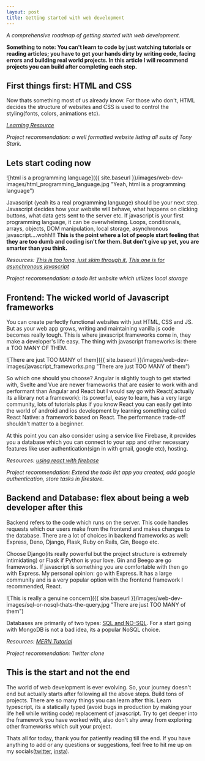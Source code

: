 ```yaml
---
layout: post
title: Getting started with web development
---
```


_A comprehensive roadmap of getting started with web development._

**Something to note: You can't learn to code by just watching tutorials or reading articles; you have to get your hands dirty by writing code, facing errors and building real world projects. In this article I will recommend projects you can build after completing each step.**

## First things first: HTML and CSS

Now thats something most of us already know. For those who don't, HTML decides the structure of websites and CSS is used to control the styling(fonts, colors, animations etc).

_[Learning Resource](https://m.youtube.com/playlist?list=PL4cUxeGkcC9ivBf_eKCPIAYXWzLlPAm6G)_

_Project recommendation: a well formatted website listing all suits of Tony Stark._

## Lets start coding now

![html is a programming language]({{ site.baseurl }}/images/web-dev-images/html_programming_language.jpg "Yeah, html is a programming language")

Javascript (yeah its a real programming language) should be your next step. Javascript decides how your website will behave, what happens on clicking buttons, what data gets sent to the server etc.
If javascript is your first programming language, it can be overwhelming.
Loops, conditionals, arrays, objects, DOM manipulation, local storage, asynchronous javascript....wohh!!! **This is the point where a lot of people start feeling that they are too dumb and coding isn't for them. But don't give up yet, you are smarter than you think.**

_Resources: [This is too long, just skim through it.](https://www.youtube.com/watch?v=jS4aFq5-91M) [This one is for asynchronous javascript](https://www.youtube.com/watch?v=PoRJizFvM7s)_

_Project recommendation: a todo list website which utilizes local storage_

## Frontend: The wicked world of Javascript frameworks

You can create perfectly functional websites with just HTML, CSS and JS. But as your web app grows, writing and maintaining vanilla js code becomes really tough. This is where javascript frameworks come in, they make a developer's life easy. The thing with javascript frameworks is: there a TOO MANY OF THEM.

![There are just TOO MANY of them]({{ site.baseurl }}/images/web-dev-images/javascript_frameworks.png "There are just TOO MANY of them")

So which one should you choose? Angular is slightly tough to get started with, Svelte and Vue are newer frameworks that are easier to work with and performant than Angular and React but I would say go with React( actually its a library not a framework): its powerful, easy to learn, has a very large community, lots of tutorials plus if you know React you can easily get into the world of android and ios development by learning something called React Native: a framework based on React. The performance trade-off shouldn't matter to a beginner.

At this point you can also consider using a service like Firebase, it provides you a database which you can connect to your app and other necessary features like user authentication(sign in with gmail, google etc), hosting.

_Resources: [using react with firebase](https://www.youtube.com/watch?v=jCY6DH8F4oc)_

_Project recommendation: Extend the todo list app you created, add google authentication, store tasks in firestore._

## Backend and Database: flex about being a web developer after this

Backend refers to the code which runs on the server. This code handles requests which our users make from the frontend and makes changes to the database. There are a lot of choices in backend frameworks as well: Express, Deno, Django, Flask, Ruby on Rails, Gin, Beego etc.

Choose Django(its really powerful but the project structure is extremely intimidating) or Flask if Python is your love. Gin and Beego are go frameworks. If javascript is something you are comfortable with then go with Express. My personal opinion: go with Express. It has a large community and is a very popular option with the frontend framework I recommended, React.

![This is really a genuine concern]({{ site.baseurl }}/images/web-dev-images/sql-or-nosql-thats-the-query.jpg "There are just TOO MANY of them")

Databases are primarily of two types: [SQL and NO-SQL](https://www.programiz.com/sql/database-introduction). For a start going with MongoDB is not a bad idea, its a popular NoSQL choice.

_Resources: [MERN Tutorial](https://www.youtube.com/watch?v=ngc9gnGgUdA)_

_Project recommendation: Twitter clone_

## This is the start and not the end

The world of web development is ever evolving. So, your journey doesn't end but actually starts after following all the above steps. Build tons of projects. There are so many things you can learn after this. Learn typescript, its a statically typed (avoid bugs in production by making your life hell while writing code) replacement of javascript. Try to get deeper into the framework you have worked with, also don't shy away from exploring other frameworks which suit your project.

Thats all for today, thank you for patiently reading till the end. If you have anything to add or any questions or suggestions, feel free to hit me up on my socials([twitter](https://twitter.com/devout_coder), [insta](https://instagram.com/devout_coder)).
